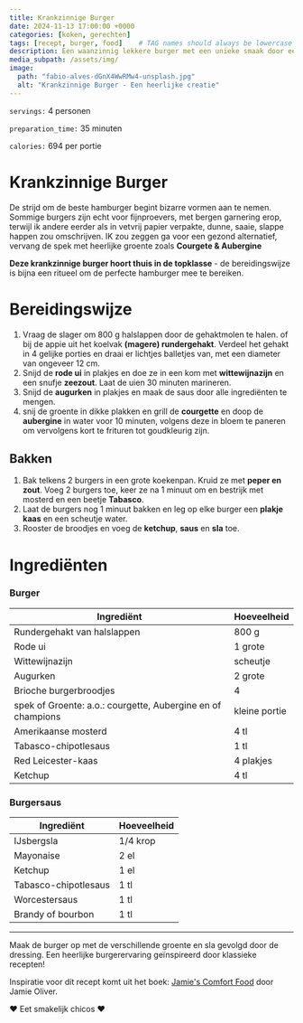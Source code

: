 ```yaml
---
title: Krankzinnige Burger 
date: 2024-11-13 17:00:00 +0000
categories: [koken, gerechten]
tags: [recept, burger, food]    # TAG names should always be lowercase
description: Een waanzinnig lekkere burger met een unieke smaak door een mosterd-Tabasco-chipotlesaus.
media_subpath: /assets/img/
image:
  path: "fabio-alves-dGnX4WwRMw4-unsplash.jpg"
  alt: "Krankzinnige Burger - Een heerlijke creatie"
---
```


`servings:`  4 personen

`preparation_time:`  35 minuten

`calories:`  694 per portie

# Krankzinnige Burger

De strijd om de beste hamburger begint bizarre vormen aan te nemen. Sommige burgers zijn echt voor fijnproevers, met bergen garnering erop, terwijl ik andere eerder als in vetvrij papier verpakte, dunne, saaie, slappe happen zou omschrijven. IK zou zeggen ga voor een gezond alternatief, vervang de spek met heerlijke groente zoals **Courgete & Aubergine**

**Deze krankzinnige burger hoort thuis in de topklasse** - de bereidingswijze is bijna een ritueel om de perfecte hamburger mee te bereiken.

# Bereidingswijze

1. Vraag de slager om 800 g halslappen door de gehaktmolen te halen. of bij de appie uit het koelvak **(magere) rundergehakt**. Verdeel het gehakt in 4 gelijke porties en draai er lichtjes balletjes van, met een diameter van ongeveer 12 cm.
2. Snijd de **rode ui** in plakjes en doe ze in een kom met **wittewijnazijn** en een snufje **zeezout**. Laat de uien 30 minuten marineren.
3. Snijd de **augurken** in plakjes en maak de saus door alle ingrediënten te mengen.
4. snij de groente in dikke plakken en grill de **courgette** en doop de **aubergine** in water voor 10 minuten, volgens deze in bloem te paneren om vervolgens kort te frituren tot goudkleurig zijn.

## Bakken

1. Bak telkens 2 burgers in een grote koekenpan. Kruid ze met **peper en zout**. Voeg 2 burgers toe, keer ze na 1 minuut om en bestrijk met mosterd en een beetje **Tabasco**.
2. Laat de burgers nog 1 minuut bakken en leg op elke burger een **plakje kaas** en een scheutje water.
3. Rooster de broodjes en voeg de **ketchup**, **saus** en **sla** toe.

# Ingrediënten

### Burger

| Ingrediënt                         | Hoeveelheid |
|------------------------------------|-------------|
| Rundergehakt van halslappen        | 800 g       |
| Rode ui                            | 1 grote     |
| Wittewijnazijn                     | scheutje    |
| Augurken                           | 2 grote     |
| Brioche burgerbroodjes             | 4           |
| spek of Groente: a.o.: courgette, Aubergine en of champions        | kleine portie   |
| Amerikaanse mosterd                | 4 tl        |
| Tabasco-chipotlesaus               | 1 tl        |
| Red Leicester-kaas                 | 4 plakjes   |
| Ketchup                            | 4 tl        |

### Burgersaus

| Ingrediënt                         | Hoeveelheid |
|------------------------------------|-------------|
| IJsbergsla                         | 1/4 krop    |
| Mayonaise                          | 2 el        |
| Ketchup                            | 1 el        |
| Tabasco-chipotlesaus               | 1 tl        |
| Worcestersaus                      | 1 tl        |
| Brandy of bourbon                  | 1 tl        |

---

Maak de burger op met de verschillende groente en sla gevolgd door de dressing. 
Een heerlijke burgerervaring geïnspireerd door klassieke recepten!


Inspiratie voor dit recept komt uit het boek: <a href="https://www.bol.com/nl/nl/p/jamie-s-comfort-food/9200000030602674/" target="_blank">Jamie's Comfort Food</a> door Jamie Oliver.

❤️ Eet smakelijk chicos ❤️